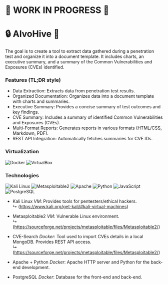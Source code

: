 # **:construction: WORK IN PROGRESS :construction:**

# :lock: AlvoHive :honey_pot:

The goal is to create a tool to extract data gathered during a penetration test and organize it into a document template. It includes  charts, an executive summary, and a summary of the Common Vulnerabilities and Exposures (CVEs) identified.

### Features (TL;DR style)
- Data Extraction: Extracts data from penetration test results.
- Organized Documentation: Organizes data into a document template with charts and summaries.
- Executive Summary: Provides a concise summary of test outcomes and key findings.
- CVE Summary: Includes a summary of identified Common Vulnerabilities and Exposures (CVEs).
- Multi-Format Reports: Generates reports in various formats (HTML/CSS, Markdown, PDF).
- REST API Integration: Automatically fetches summaries for CVE IDs.

### Virtualization

![Docker](https://img.shields.io/badge/docker-0091EA?style=for-the-badge&logo=docker&logoColor=white)
![VirtualBox](https://img.shields.io/badge/virtualbox-183A61?style=for-the-badge&logo=virtualbox&logoColor=white)

### Technologies
![Kali Linux](https://img.shields.io/badge/kali%20linux-557C94?style=for-the-badge&logo=kalilinux&logoColor=white)
![Metasploitable2](https://img.shields.io/badge/metasploitable2-0091EA?style=for-the-badge&logo=metasploit&logoColor=white)
![Apache](https://img.shields.io/badge/apache-D22128?style=for-the-badge&logo=apache&logoColor=white)
![Python](https://img.shields.io/badge/python-3776AB?style=for-the-badge&logo=python&logoColor=white)
![JavaScript](https://img.shields.io/badge/javascript-F7DF1E?style=for-the-badge&logo=javascript&logoColor=white)
![PostgreSQL](https://img.shields.io/badge/postgresql-316192?style=for-the-badge&logo=postgresql&logoColor=white)

- Kali Linux *VM*: Provides tools for pentesters/ethical hackers.\
    &#x21B3; (https://www.kali.org/get-kali/#kali-virtual-machines)

- Metasploitable2 *VM*: Vulnerable Linux environment.\
    &#x21B3; (https://sourceforge.net/projects/metasploitable/files/Metasploitable2/)

- CVE-Search *Docker*:  Tool used to import CVEs details in a local MongoDB. Provides REST API access.\
    &#x21B3; (https://sourceforge.net/projects/metasploitable/files/Metasploitable2/)

- Apache + Python *Docker*: Apache HTTP server and Python for the back-end development.

- PostgreSQL *Docker*: Database for the front-end and back-end.



